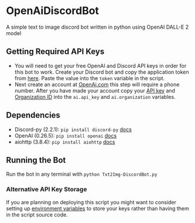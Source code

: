 # OpenAiDiscordBot
A simple text to image discord bot written in python using OpenAI DALL-E 2 model 

## Getting Required API Keys
* You will need to get your free OpenAI and Discord API keys in order for this bot to work. Create your Discord bot and copy the application token from [here](https://discord.com/developers/applications/). Paste the value into the `token` variable in the script. 
* Next create an account at [OpenAi.com](https://openai.com/) this step will require a phone number. After you have made your account copy your [API key](https://platform.openai.com/account/api-keys) and [Organization ID](https://platform.openai.com/account/org-settings) into the `ai.api_key` and `ai.organization` variables.

## Dependencies
* Discord-py (2.2.1): `pip install discord-py` [docs](https://discordpy.readthedocs.io/en/stable/)
* OpenAI (0.26.5): `pip install openai` [docs](https://platform.openai.com/docs/api-reference/introduction)
* aiohttp (3.8.4): `pip install aiohttp` [docs](https://pypi.org/project/aiohttp/)

## Running the Bot
Run the bot in any terminal with `python Txt2Img-DiscordBot.py`  

### Alternative API Key Storage
If you are planning on deploying this script you might want to consider setting up [environment variables](https://help.openai.com/en/articles/5112595-best-practices-for-api-key-safety) to store your keys rather than having them in the script source code.
